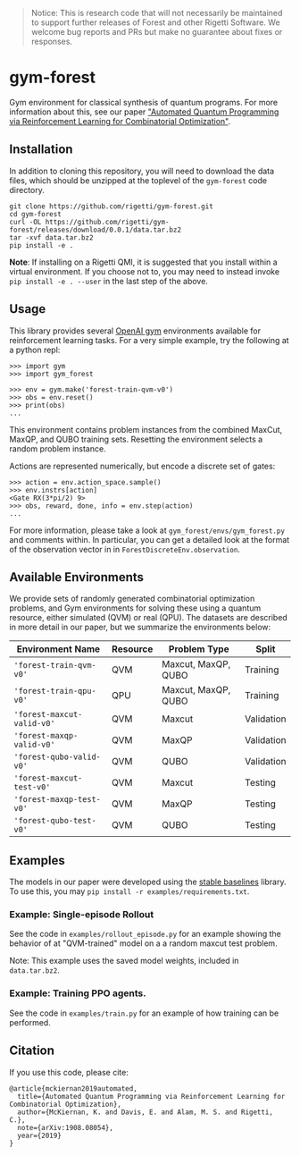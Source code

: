 >Notice: This is research code that will not necessarily be maintained to
>support further releases of Forest and other Rigetti Software. We welcome bug
>reports and PRs but make no guarantee about fixes or responses.

# gym-forest

Gym environment for classical synthesis of quantum programs. For more
information about this, see our paper ["Automated Quantum Programming via
Reinforcement Learning for Combinatorial
Optimization"](https://arxiv.org/abs/1908.08054).


## Installation

In addition to cloning this repository, you will need to download the data
files, which should be unzipped at the toplevel of the `gym-forest` code
directory.

```
git clone https://github.com/rigetti/gym-forest.git
cd gym-forest
curl -OL https://github.com/rigetti/gym-forest/releases/download/0.0.1/data.tar.bz2
tar -xvf data.tar.bz2
pip install -e .
```

**Note**: If installing on a Rigetti QMI, it is suggested that you install
within a virtual environment. If you choose not to, you may need to instead
invoke `pip install -e . --user` in the last step of the above.

## Usage

This library provides several [OpenAI gym](https://gym.openai.com/) environments
available for reinforcement learning tasks. For a very simple example, try the
following at a python repl:

```
>>> import gym
>>> import gym_forest

>>> env = gym.make('forest-train-qvm-v0')
>>> obs = env.reset()
>>> print(obs)
...
```

This environment contains problem instances from the combined MaxCut, MaxQP, and
QUBO training sets. Resetting the environment selects a random problem instance.

Actions are represented numerically, but encode a discrete set of gates:
```
>>> action = env.action_space.sample()
>>> env.instrs[action]
<Gate RX(3*pi/2) 9>
>>> obs, reward, done, info = env.step(action)
...
```

For more information, please take a look at `gym_forest/envs/gym_forest.py` and
comments within. In particular, you can get a detailed look at the format of the
observation vector in in `ForestDiscreteEnv.observation`.

## Available Environments

We provide sets of randomly generated combinatorial optimization problems, and
Gym environments for solving these using a quantum resource, either simulated
(QVM) or real (QPU). The datasets are described in more detail in our paper, but
we summarize the environments below:


| Environment Name           | Resource | Problem Type        | Split      |
|----------------------------|----------|---------------------|------------|
| `'forest-train-qvm-v0'`    | QVM      | Maxcut, MaxQP, QUBO | Training   |
| `'forest-train-qpu-v0'`    | QPU      | Maxcut, MaxQP, QUBO | Training   |
| `'forest-maxcut-valid-v0'` | QVM      | Maxcut              | Validation |
| `'forest-maxqp-valid-v0'`  | QVM      | MaxQP               | Validation |
| `'forest-qubo-valid-v0'`   | QVM      | QUBO                | Validation |
| `'forest-maxcut-test-v0'`  | QVM      | Maxcut              | Testing    |
| `'forest-maxqp-test-v0'`   | QVM      | MaxQP               | Testing    |
| `'forest-qubo-test-v0'`    | QVM      | QUBO                | Testing    |

## Examples

The models in our paper were developed using the [stable
baselines](https://github.com/hill-a/stable-baselines) library. To use this, you
may `pip install -r examples/requirements.txt`.

### Example: Single-episode Rollout

See the code in `examples/rollout_episode.py` for an example showing the
behavior of at "QVM-trained" model on a a random maxcut test problem.

Note: This example uses the saved model weights, included in `data.tar.bz2`.

### Example: Training PPO agents.

See the code in `examples/train.py` for an example of how training can be
performed.

## Citation

If you use this code, please cite:

```
@article{mckiernan2019automated,
  title={Automated Quantum Programming via Reinforcement Learning for Combinatorial Optimization},
  author={McKiernan, K. and Davis, E. and Alam, M. S. and Rigetti, C.},
  note={arXiv:1908.08054},
  year={2019}
}
```
